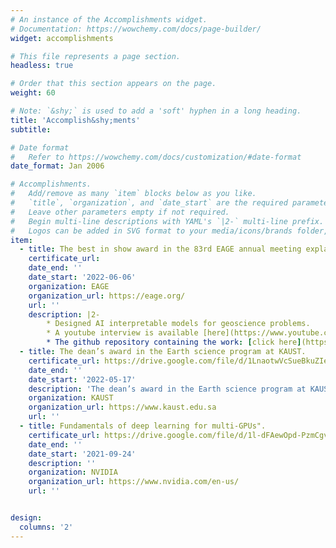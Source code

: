```yaml
---
# An instance of the Accomplishments widget.
# Documentation: https://wowchemy.com/docs/page-builder/
widget: accomplishments

# This file represents a page section.
headless: true

# Order that this section appears on the page.
weight: 60

# Note: `&shy;` is used to add a 'soft' hyphen in a long heading.
title: 'Accomplish&shy;ments'
subtitle:

# Date format
#   Refer to https://wowchemy.com/docs/customization/#date-format
date_format: Jan 2006

# Accomplishments.
#   Add/remove as many `item` blocks below as you like.
#   `title`, `organization`, and `date_start` are the required parameters.
#   Leave other parameters empty if not required.
#   Begin multi-line descriptions with YAML's `|2-` multi-line prefix.
#   Logos can be added in SVG format to your media/icons/brands folder, named accordingly to the brand (lowercase and replacing spaces with underscores). For example, add a logo for an organization named “My Brand” as media/icons/brands/my_brand.svg. Three popular Accomplishment brands are included automatically to help you get started.
item:
  - title: The best in show award in the 83rd EAGE annual meeting explainable AI hackathon.
    certificate_url: 
    date_end: ''
    date_start: '2022-06-06'
    organization: EAGE
    organization_url: https://eage.org/
    url: ''
    description: |2- 
        * Designed AI interpretable models for geoscience problems. 
        * A youtube interview is available [here](https://www.youtube.com/watch?v=AsOCNFj60CE). 
        * The github repository containing the work: [click here](https://github.com/EAGE-Annual-Hackathon).
  - title: The dean’s award in the Earth science program at KAUST.
    certificate_url: https://drive.google.com/file/d/1LnaotwVcSueBkuZIeFBuRqNGZZ0KhL_n/view?usp=sharing
    date_end: ''
    date_start: '2022-05-17'
    description: 'The dean’s award in the Earth science program at KAUST is given to the outstanding PhD candidates.'
    organization: KAUST
    organization_url: https://www.kaust.edu.sa
    url: ''
  - title: Fundamentals of deep learning for multi-GPUs".
    certificate_url: https://drive.google.com/file/d/1l-dFAewOpd-PzmCgvhKuLR9ycFZSHkUE/view?usp=sharing
    date_end: ''
    date_start: '2021-09-24'
    description: ''
    organization: NVIDIA
    organization_url: https://www.nvidia.com/en-us/
    url: ''


design:
  columns: '2'
---
```

